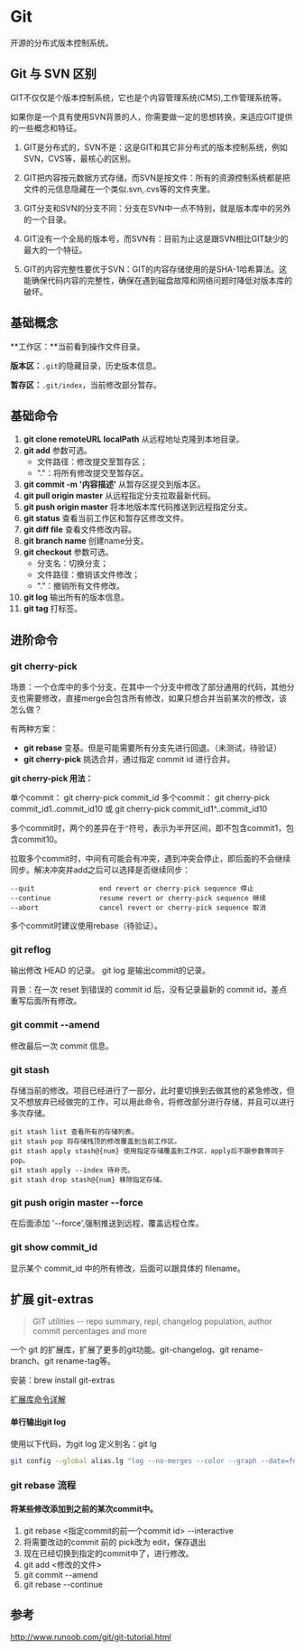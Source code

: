 # Git 

开源的分布式版本控制系统。

## Git 与 SVN 区别

GIT不仅仅是个版本控制系统，它也是个内容管理系统(CMS),工作管理系统等。

如果你是一个具有使用SVN背景的人，你需要做一定的思想转换，来适应GIT提供的一些概念和特征。

1. GIT是分布式的，SVN不是：这是GIT和其它非分布式的版本控制系统，例如SVN，CVS等，最核心的区别。

2. GIT把内容按元数据方式存储，而SVN是按文件：所有的资源控制系统都是把文件的元信息隐藏在一个类似.svn,.cvs等的文件夹里。

3. GIT分支和SVN的分支不同：分支在SVN中一点不特别，就是版本库中的另外的一个目录。

4. GIT没有一个全局的版本号，而SVN有：目前为止这是跟SVN相比GIT缺少的最大的一个特征。

5. GIT的内容完整性要优于SVN：GIT的内容存储使用的是SHA-1哈希算法。这能确保代码内容的完整性，确保在遇到磁盘故障和网络问题时降低对版本库的破坏。

## 基础概念

**工作区：**当前看到操作文件目录。

**版本区：**`.git`的隐藏目录，历史版本信息。

**暂存区：**`.git/index`，当前修改部分暂存。

## 基础命令

1. **git clone remoteURL localPath** 从远程地址克隆到本地目录。
2. **git add** 参数可选。
	* 文件路径：修改提交至暂存区；
	* "."：将所有修改提交至暂存区。
3. **git commit -m '内容描述'** 从暂存区提交到版本区。
4. **git pull origin master** 从远程指定分支拉取最新代码。
5. **git push origin master** 将本地版本库代码推送到远程指定分支。
6. **git status** 查看当前工作区和暂存区修改文件。
7. **git diff file** 查看文件修改内容。
8. **git branch name** 创建name分支。
9. **git checkout** 参数可选。
	* 分支名：切换分支；
	* 文件路径：撤销该文件修改；
	* "."：撤销所有文件修改。
10. **git log** 输出所有的版本信息。
11. **git tag** 打标签。

## 进阶命令

### git cherry-pick

场景：一个仓库中的多个分支，在其中一个分支中修改了部分通用的代码，其他分支也需要修改，直接merge会包含所有修改，如果只想合并当前某次的修改，该怎么做？

有两种方案：

* **git rebase** 变基。但是可能需要所有分支先进行回退。（未测试，待验证）
* **git cherry-pick** 挑选合并，通过指定 commit id 进行合并。

**git cherry-pick 用法：** 

单个commit： git cherry-pick commit_id
多个commit： git cherry-pick commit_id1..commit_id10 或 git cherry-pick commit_id1^..commit_id10

多个commit时，两个的差异在于`^`符号，表示为半开区间，即不包含commit1，包含commit10。

拉取多个commit时，中间有可能会有冲突，遇到冲突会停止，即后面的不会继续同步。解决冲突并add之后可以选择是否继续同步：

```
--quit                end revert or cherry-pick sequence 停止
--continue            resume revert or cherry-pick sequence 继续
--abort               cancel revert or cherry-pick sequence 取消
```

多个commit时建议使用rebase（待验证）。

### git reflog

输出修改 HEAD 的记录。 git log 是输出commit的记录。

背景：在一次 reset 到错误的 commit id 后，没有记录最新的 commit id，差点重写后面所有修改。

### git commit --amend

修改最后一次 commit 信息。

### git stash

存储当前的修改。项目已经进行了一部分，此时要切换到去做其他的紧急修改，但又不想放弃已经做完的工作，可以用此命令，将修改部分进行存储，并且可以进行多次存储。

```
git stash list 查看所有的存储列表。
git stash pop 将存储栈顶的修改覆盖到当前工作区。
git stash apply stash@{num} 使用指定存储覆盖到工作区，apply后不跟参数等同于pop。
git stash apply --index 待补充。
git stash drop stash@{num} 移除指定存储。
```

### git push origin master --force

在后面添加 '--force',强制推送到远程，覆盖远程仓库。

### git show commit_id

显示某个 commit_id 中的所有修改，后面可以跟具体的 filename。

## 扩展 git-extras

> GIT utilities -- repo summary, repl, changelog population, author commit percentages and more

一个 git 的扩展库，扩展了更多的git功能。git-changelog、git rename-branch、git rename-tag等。

安装：brew install git-extras

[扩展库命令详解](https://github.com/tj/git-extras/blob/master/Commands.md)

#### 单行输出git log

使用以下代码，为git log 定义别名：git lg

```bash
git config --global alias.lg "log --no-merges --color --graph --date=format:'%Y-%m-%d %H:%M:%S' --pretty=format:'%C(yellow)%h%Creset -%C(green)%d %s %C(cyan)(%cd) %C(dim green)<%an>%Creset' --abbrev-commit"
```

### git rebase 流程

#### 将某些修改添加到之前的某次commit中。

1. git rebase <指定commit的前一个commit id> --interactive
2. 将需要改动的commit 前的 pick改为 edit，保存退出
3. 现在已经切换到指定的commit中了，进行修改。
4. git add <修改的文件>
5. git commit --amend
6. git rebase --continue



## 参考

http://www.runoob.com/git/git-tutorial.html